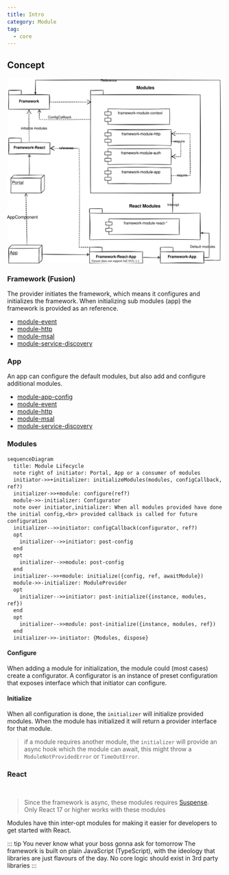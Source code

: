 ```yaml
---
title: Intro
category: Module
tag:
  - core
---
```


## Concept
![react concept](./framework.drawio.svg)

### Framework (Fusion)

<ModuleBadge module="framework" package="@equinor/fusion-framework" />

The provider initiates the framework, which means it configures and initializes the framework.
When initializing sub modules (app) the framework is provided as an reference.

  - [module-event](event/)
  - [module-http](http/)
  - [module-msal](msal/)
  - [module-service-discovery](service-discovery/)

### App

<ModuleBadge module="app" />

An app can configure the default modules, but also add and configure additional modules.

  - [module-app-config](app-config/)
  - [module-event](event/)
  - [module-http](http/)
  - [module-msal](msal/)
  - [module-service-discovery](service-discovery/)

### Modules
<ModuleBadge module="modules/module" package="@equinor/fusion-framework-module"/>


```mermaid
sequenceDiagram
  title: Module Lifecycle
  note right of initiator: Portal, App or a consumer of modules
  initiator->>+initializer: initializeModules(modules, configCallback, ref?)
  initializer->>+module: configure(ref?)
  module->>-initializer: Configurator
  note over initiator,initializer: When all modules provided have done the initial config,<br> provided callback is called for future configuration
  initializer-->>initiator: configCallback(configurator, ref?)
  opt
    initializer-->>initiator: post-config
  end
  opt
    initializer-->>module: post-config
  end
  initializer-->>+module: initialize({config, ref, awaitModule})
  module->>-initializer: ModuleProvider
  opt
    initializer-->>initiator: post-initialize({instance, modules, ref})
  end
  opt
    initializer-->>module: post-initialize({instance, modules, ref})
  end
  initializer->>-initiator: {Modules, dispose}
```

#### Configure

When adding a module for initialization, the module could (most cases) create a configurator.
A configurator is an instance of preset configuration that exposes interface which that initiator can configure.

#### Initialize

When all configuration is done, the `initializer` will initialize provided modules.
When the module has initialized it will return a provider interface for that module.

> if a module requires another module, the `initializer` will provide an async hook which the module
> can await, this might throw a `ModuleNotProvidedError` or `TimeOutError`.


### React

<ModuleBadge module="react/framework" package="@equinor/fusion-framework-react"/>
<br>
<ModuleBadge module="react/app" package="@equinor/fusion-framework-react-app"/>

> Since the framework is async, these modules requires [Suspense](https://reactjs.org/docs/react-api.html#reactsuspense).
> Only React 17 or higher works with these modules

Modules have thin inter-opt modules for making it easier for developers to get started with React.

::: tip You never know what your boss gonna ask for tomorrow
The framework is built on plain JavaScript (TypeScript), with the ideology that libraries are just flavours of the day.
No core logic should exist in 3rd party libraries
:::
